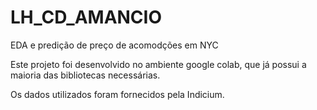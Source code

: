 # LH_CD_AMANCIO
EDA e predição de preço de acomodções em NYC

Este projeto foi desenvolvido no ambiente google colab, que já possui a maioria das bibliotecas necessárias.

Os dados utilizados foram fornecidos pela Indicium.

